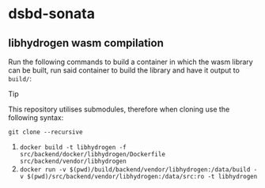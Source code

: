 # dsbd-sonata

## libhydrogen wasm compilation

Run the following commands to build a container in which the wasm library can be built, run said container to build the library and have it output to `build/`:

>[!TIP]
> This repository utilises submodules, therefore when cloning use the following syntax:
>```
>git clone --recursive
>```

1. `docker build -t libhydrogen -f src/backend/docker/libhydrogen/Dockerfile src/backend/vendor/libhydrogen`
2. `docker run -v $(pwd)/build/backend/vendor/libhydrogen:/data/build -v $(pwd)/src/backend/vendor/libhydrogen:/data/src:ro -t libhydrogen`